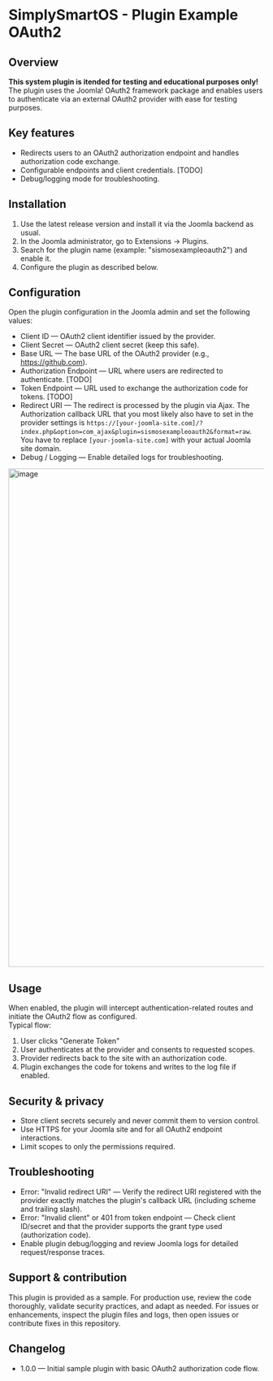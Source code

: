 # SimplySmartOS - Plugin Example OAuth2

## Overview

**This system plugin is itended for testing and educational purposes only!**\
The plugin uses the Joomla! OAuth2 framework package and enables users to authenticate via an external OAuth2 provider with ease for testing purposes.

## Key features
- Redirects users to an OAuth2 authorization endpoint and handles authorization code exchange.
- Configurable endpoints and client credentials. [TODO]
- Debug/logging mode for troubleshooting.

## Installation

1. Use the latest release version and install it via the Joomla backend as usual.
2. In the Joomla administrator, go to Extensions → Plugins.
3. Search for the plugin name (example: "sismosexampleoauth2") and enable it.
4. Configure the plugin as described below.

## Configuration

Open the plugin configuration in the Joomla admin and set the following values:

- Client ID — OAuth2 client identifier issued by the provider.
- Client Secret — OAuth2 client secret (keep this safe).
- Base URL — The base URL of the OAuth2 provider (e.g., https://github.com).
- Authorization Endpoint — URL where users are redirected to authenticate. [TODO]
- Token Endpoint — URL used to exchange the authorization code for tokens. [TODO]
- Redirect URI — The redirect is processed by the plugin via Ajax. The Authorization callback URL that you most likely also have to set in the provider settings is `https://[your-joomla-site.com]/?index.php&option=com_ajax&plugin=sismosexampleoauth2&format=raw`.\
   You have to replace `[your-joomla-site.com]` with your actual Joomla site domain.
- Debug / Logging — Enable detailed logs for troubleshooting.

<img width="1428" height="981" alt="image" src="https://github.com/user-attachments/assets/1f2761b7-fec7-477d-9c23-e66d67c74dc6" />

## Usage

When enabled, the plugin will intercept authentication-related routes and initiate the OAuth2 flow as configured.\
Typical flow:
  1. User clicks "Generate Token"
  2. User authenticates at the provider and consents to requested scopes.
  3. Provider redirects back to the site with an authorization code.
  4. Plugin exchanges the code for tokens and writes to the log file if enabled.

## Security & privacy

- Store client secrets securely and never commit them to version control.
- Use HTTPS for your Joomla site and for all OAuth2 endpoint interactions.
- Limit scopes to only the permissions required.

## Troubleshooting

- Error: "Invalid redirect URI" — Verify the redirect URI registered with the provider exactly matches the plugin's callback URL (including scheme and trailing slash).
- Error: "Invalid client" or 401 from token endpoint — Check client ID/secret and that the provider supports the grant type used (authorization code).
- Enable plugin debug/logging and review Joomla logs for detailed request/response traces.


## Support & contribution

This plugin is provided as a sample. For production use, review the code thoroughly, validate security practices, and adapt as needed. For issues or enhancements, inspect the plugin files and logs, then open issues or contribute fixes in this repository.

## Changelog

- 1.0.0 — Initial sample plugin with basic OAuth2 authorization code flow.
